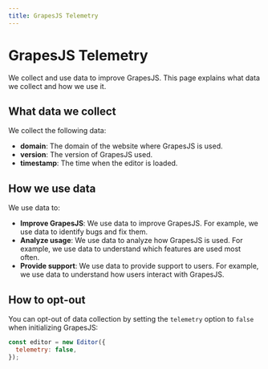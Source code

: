 ```yaml
---
title: GrapesJS Telemetry
---
```


# GrapesJS Telemetry

We collect and use data to improve GrapesJS. This page explains what data we collect and how we use it.

## What data we collect

We collect the following data:

- **domain**: The domain of the website where GrapesJS is used.
- **version**: The version of GrapesJS used.
- **timestamp**: The time when the editor is loaded.

## How we use data

We use data to:

- **Improve GrapesJS**: We use data to improve GrapesJS. For example, we use data to identify bugs and fix them.
- **Analyze usage**: We use data to analyze how GrapesJS is used. For example, we use data to understand which features are used most often.
- **Provide support**: We use data to provide support to users. For example, we use data to understand how users interact with GrapesJS.

## How to opt-out

You can opt-out of data collection by setting the `telemetry` option to `false` when initializing GrapesJS:

```js
const editor = new Editor({
  telemetry: false,
});
```
